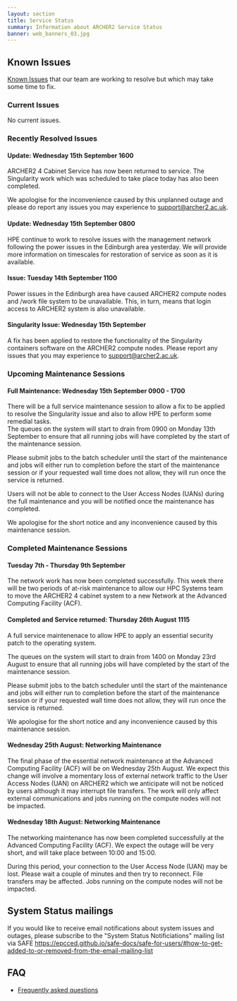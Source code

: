 ```yaml
---
layout: section
title: Service Status
summary: Information about ARCHER2 Service Status
banner: web_banners_03.jpg
---
```


## Known Issues
[Known Issues](https://docs.archer2.ac.uk/known-issues/) that our team are working to resolve but which may take some time to fix.


###  Current Issues
No current issues. 

### Recently Resolved Issues

#### Update: Wednesday 15th September 1600
ARCHER2 4 Cabinet Service has now been returned to service. 
The Singularity work which was scheduled to take place today has also been completed. 

We apologise for the inconvenience caused by this unplanned outage and please do report any issues you may experience to support@archer2.ac.uk. 

#### Update: Wednesday 15th September 0800
HPE continue to work to resolve issues with the management network following the power issues in the Edinburgh area yesterday. 
We will provide more information on timescales for restoration of service as soon as it is available.

#### Issue: Tuesday 14th September 1100
Power issues in the Edinburgh area have caused ARCHER2 compute nodes and /work file system to be unavailable. This, in turn, means that 
login access to ARCHER2 system is also unavailable.


#### Singularity Issue: Wednesday 15th September
A fix has been applied to restore the functionality of the Singularity containers software on the ARCHER2 compute nodes. Please report any issues that you may experience to support@archer2.ac.uk. 


### Upcoming Maintenance Sessions
#### Full Maintenance: Wednesday 15th September 0900 - 1700 

There will be a full service maintenance session to allow a fix to be applied to resolve the Singularity issue and also to allow HPE to perform some remedial tasks.  
The queues on the system will start to drain from 0900 on Monday 13th September to ensure that all running jobs will have completed by the start of the maintenance session.  

Please submit jobs to the batch scheduler until the start of the maintenance and jobs will either run to completion before the start of the maintenance session or if your requested wall time does not allow,  they will run once the service is returned. 

Users will not be able to connect to the User Access Nodes (UANs) during the full maintenance and you will be notified once the maintenance has completed. 

We apologise for the short notice and any inconvenience caused by this maintenance session. 


 
### Completed Maintenance Sessions

#### Tuesday 7th - Thursday 9th September
The network work has now been completed successfully. 
This week there will be two periods of at-risk maintenance to allow our HPC Systems team to move the ARCHER2 4 cabinet system to a new Network at the Advanced Computing Facility (ACF). 


#### Completed and Service returned: Thursday 26th August 1115

A full service maintenenace to allow HPE to apply an essential security patch to the operating system.  

The queues on the system will start to drain from 1400 on Monday 23rd August to ensure that all running jobs will have completed by the start of the maintenance session.  

Please submit jobs to the batch scheduler until the start of the maintenance and jobs will either run to completion before the start of the maintenance session or if your requested wall time does not allow,  they will run once the service is returned. 

We apologise for the short notice and any inconvenience caused by this maintenance session. 


#### Wednesday 25th August: Networking Maintenance
The final phase of the essential network maintenance at the Advanced Computing Facility (ACF) will be on Wednesday 25th August. 
We expect this change will involve a momentary loss of external network traffic to the User Access Nodes (UAN) on ARCHER2 which we anticipate will not be noticed by users although it may interrupt file transfers. The work will only affect external communications and jobs running on the compute nodes will not be impacted. 

#### Wednesday 18th August: Networking Maintenance 
The networking maintenance has now been completed successfully at the Advanced Computing Facility (ACF). 
We expect the outage will be very short, and will take place between 10:00 and 15:00. 

During this period, your connection to the User Access Node (UAN) may be lost. Please wait a couple of minutes and then try to reconnect. 
File transfers may be affected. Jobs running on the compute nodes will not be impacted. 




## System Status mailings
If you would like to receive email notifications about system issues and outages, please subscribe to the "System Status Notificiations" mailing list via SAFE <https://epcced.github.io/safe-docs/safe-for-users/#how-to-get-added-to-or-removed-from-the-email-mailing-list>

## FAQ
* [Frequently asked questions](https://docs.archer2.ac.uk/faq/)

